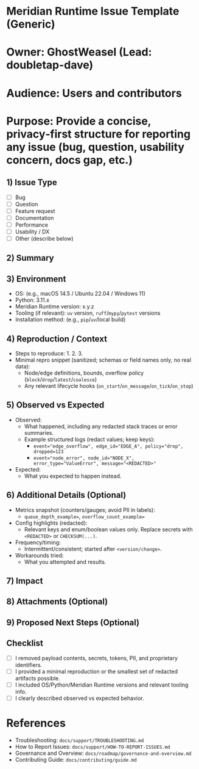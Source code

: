# Meridian Runtime Issue Template (Generic)
# Owner: GhostWeasel (Lead: doubletap-dave)
# Audience: Users and contributors
# Purpose: Provide a concise, privacy‑first structure for reporting any issue (bug, question, usability concern, docs gap, etc.)

## 1) Issue Type
<!-- Choose one; keep only the relevant line -->
- [ ] Bug
- [ ] Question
- [ ] Feature request
- [ ] Documentation
- [ ] Performance
- [ ] Usability / DX
- [ ] Other (describe below)

## 2) Summary
<!-- 1–3 sentences describing the issue or request in plain language. -->

## 3) Environment
<!-- Do NOT include secrets, tokens, or PII. -->
- OS: (e.g., macOS 14.5 / Ubuntu 22.04 / Windows 11)
- Python: 3.11.x
- Meridian Runtime version: x.y.z
- Tooling (if relevant): `uv` version, `ruff`/`mypy`/`pytest` versions
- Installation method: (e.g., `pip`/`uv`/local build)

## 4) Reproduction / Context
<!-- Keep it minimal and privacy‑safe. Use sanitized examples and no payload contents. -->
- Steps to reproduce:
  1.
  2.
  3.
- Minimal repro snippet (sanitized; schemas or field names only, no real data):
  - Node/edge definitions, bounds, overflow policy (`block`/`drop`/`latest`/`coalesce`)
  - Any relevant lifecycle hooks (`on_start`/`on_message`/`on_tick`/`on_stop`)

## 5) Observed vs Expected
- Observed:
  - What happened, including any redacted stack traces or error summaries.
  - Example structured logs (redact values; keep keys):
    - `event="edge_overflow", edge_id="EDGE_A", policy="drop", dropped=123`
    - `event="node_error", node_id="NODE_X", error_type="ValueError", message="<REDACTED>"`
- Expected:
  - What you expected to happen instead.

## 6) Additional Details (Optional)
<!-- Include only privacy‑safe artifacts; redact all sensitive data. -->
- Metrics snapshot (counters/gauges; avoid PII in labels):
  - `queue_depth_example=`, `overflow_count_example=`
- Config highlights (redacted):
  - Relevant keys and enum/boolean values only. Replace secrets with `<REDACTED>` or `CHECKSUM(...)`.
- Frequency/timing:
  - Intermittent/consistent; started after `<version/change>`.
- Workarounds tried:
  - What you attempted and results.

## 7) Impact
<!-- Briefly describe severity and who is affected (e.g., blocks release, affects single workflow, minor inconvenience). -->

## 8) Attachments (Optional)
<!-- If a diagnostics bundle is available, attach the sanitized archive.
     Until the CLI exists, include a manual, redacted bundle: environment details, redacted logs (last 200–500 lines), graph topology snapshot (counts, bounds/policies), minimal repro. -->

## 9) Proposed Next Steps (Optional)
<!-- Suggestions for fixes, docs improvements, or clarifying questions for maintainers. -->

## Checklist
- [ ] I removed payload contents, secrets, tokens, PII, and proprietary identifiers.
- [ ] I provided a minimal reproduction or the smallest set of redacted artifacts possible.
- [ ] I included OS/Python/Meridian Runtime versions and relevant tooling info.
- [ ] I clearly described observed vs expected behavior.

# References
- Troubleshooting: `docs/support/TROUBLESHOOTING.md`
- How to Report Issues: `docs/support/HOW-TO-REPORT-ISSUES.md`
- Governance and Overview: `docs/roadmap/governance-and-overview.md`
- Contributing Guide: `docs/contributing/guide.md`